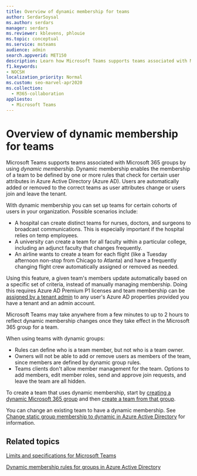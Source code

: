 ```yaml
---
title: Overview of dynamic membership for teams
author: SerdarSoysal
ms.author: serdars
manager: serdars
ms.reviewer: kblevens, phlouie
ms.topic: conceptual
ms.service: msteams
audience: admin
search.appverid: MET150
description: Learn how Microsoft Teams supports teams associated with Microsoft 365 groups by using dynamic membership.
f1.keywords:
- NOCSH
localization_priority: Normal
ms.custom: seo-marvel-apr2020
ms.collection: 
  - M365-collaboration
appliesto: 
  - Microsoft Teams
---
```


# Overview of dynamic membership for teams

Microsoft Teams supports teams associated with Microsoft 365 groups by using *dynamic membership*. Dynamic membership enables the membership of a team to be defined by one or more rules that check for certain user attributes in Azure Active Directory (Azure AD). Users are automatically added or removed to the correct teams as user attributes change or users join and leave the tenant.

With dynamic membership you can set up teams for certain cohorts of users in your organization. Possible scenarios include:
- A hospital can create distinct teams for nurses, doctors, and surgeons to broadcast communications. This is especially important if the hospital relies on temp employees.
- A university can create a team for all faculty within a particular college, including an adjunct faculty that changes frequently.
- An airline wants to create a team for each flight (like a Tuesday afternoon non-stop from Chicago to Atlanta) and have a frequently changing flight crew automatically assigned or removed as needed.

Using this feature, a given team's members update automatically based on a specific set of criteria, instead of manually managing membership. Doing this requires Azure AD Premium P1 licenses and team membership can be [assigned by a tenant admin](/azure/active-directory/users-groups-roles/groups-dynamic-membership) to any user's Azure AD properties provided you have a tenant and an admin account.

Microsoft Teams may take anywhere from a few minutes to up to 2 hours to reflect dynamic membership changes once they take effect in the Microsoft 365 group for a team.

When using teams with dynamic groups:

- Rules can define who is a team member, but not who is a team owner.
- Owners will not be able to add or remove users as members of the team, since members are defined by dynamic group rules.
- Teams clients don't allow member management for the team. Options to add members, edit member roles, send and approve join requests, and leave the team are all hidden.

To create a team that uses dynamic membership, start by [creating a dynamic Microsoft 365 group](/azure/active-directory/users-groups-roles/groups-create-rule) and then [create a team from that group](https://support.microsoft.com/en-us/office/create-a-team-from-an-existing-group-24ec428e-40d7-4a1a-ab87-29be7d145865).

You can change an existing team to have a dynamic membership. See [Change static group membership to dynamic in Azure Active Directory](/azure/active-directory/users-groups-roles/groups-change-type) for information.

## Related topics

[Limits and specifications for Microsoft Teams](limits-specifications-teams.md)

[Dynamic membership rules for groups in Azure Active Directory](/azure/active-directory/users-groups-roles/groups-dynamic-membership)
